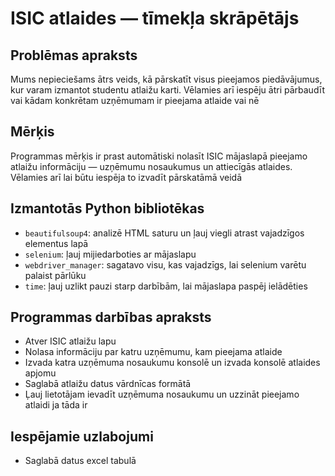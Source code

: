 # ISIC atlaides — tīmekļa skrāpētājs

## Problēmas apraksts

Mums nepieciešams ātrs veids, kā pārskatīt visus pieejamos piedāvājumus, kur varam izmantot studentu atlaižu karti. Vēlamies arī iespēju ātri pārbaudīt vai kādam konkrētam uzņēmumam ir pieejama atlaide vai nē

## Mērķis

Programmas mērķis ir prast automātiski nolasīt ISIC mājaslapā pieejamo atlaižu informāciju — uzņēmumu nosaukumus un attiecīgās atlaides. Vēlamies arī lai būtu iespēja to izvadīt pārskatāmā veidā 

## Izmantotās Python bibliotēkas

- `beautifulsoup4`: analizē HTML saturu un ļauj viegli atrast vajadzīgos elementus lapā
-  `selenium`: ļauj mijiedarboties ar mājaslapu
-  `webdriver_manager`: sagatavo visu, kas vajadzīgs, lai selenium varētu palaist pārlūku
-  `time`: ļauj uzlikt pauzi starp darbībām, lai mājaslapa paspēj ielādēties

## Programmas darbības apraksts

- Atver ISIC atlaižu lapu
- Nolasa informāciju par katru uzņēmumu, kam pieejama atlaide
- Izvada katra uzņēmuma nosaukumu konsolē un izvada konsolē atlaides apjomu
- Saglabā atlaižu datus vārdnīcas formātā
- Ļauj lietotājam ievadīt uzņēmuma nosaukumu un uzzināt pieejamo atlaidi ja tāda ir

## Iespējamie uzlabojumi

- Saglabā datus excel tabulā
  
